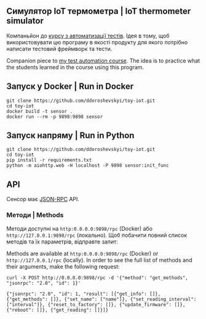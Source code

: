 ## Симулятор IoT термометра | IoT thermometer simulator
Компаньйон до [курсу з автоматизації тестів](https://github.com/ddoroshevskyi/test-automation-roadmap).
Ідея в тому, щоб використовувати цю програму в якості продукту для якого потрібно написати тестовий фреймворк та тести.

Companion piece to [my test automation course](https://github.com/ddoroshevskyi/test-automation-roadmap).
The idea is to practice what the students learned in the course using this program.

## Запуск у Docker | Run in Docker
```
git clone https://github.com/ddoroshevskyi/toy-iot.git
cd toy-iot
docker build -t sensor .
docker run --rm -p 9898:9898 sensor
```

## Запуск напряму | Run in Python
```
git clone https://github.com/ddoroshevskyi/toy-iot.git
cd toy-iot
pip install -r requirements.txt
python -m aiohttp.web -H localhost -P 9898 sensor:init_func
```

## API
Сенсор має [JSON-RPC](https://www.jsonrpc.org/specification) API.

### Методи | Methods
Методи доступні на `http:0.0.0.0:9898/rpc` (Docker) або `http://127.0.0.1:9898/rpc` (локально). Щоб побачити повний список методів та їх параметрів, відправте запит:

Methods are available at `http:0.0.0.0:9898/rpc` (Docker) or `http://127.0.0.1/rpc` (locally). In order to see the full list of methods and their arguments, make the following request:
```
curl -X POST http://0.0.0.0:9898/rpc -d '{"method": "get_methods", "jsonrpc": "2.0", "id": 1}'

{"jsonrpc": "2.0", "id": 1, "result": [{"get_info": []}, {"get_methods": []}, {"set_name": ["name"]}, {"set_reading_interval": ["interval"]}, {"reset_to_factory": []}, {"update_firmware": []}, {"reboot": []}, {"get_reading": []}]}
```
